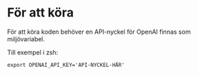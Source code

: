 # För att köra

För att köra koden behöver en API-nyckel för OpenAI finnas som miljövariabel.

Till exempel i zsh:
```
export OPENAI_API_KEY='API-NYCKEL-HÄR'

```

